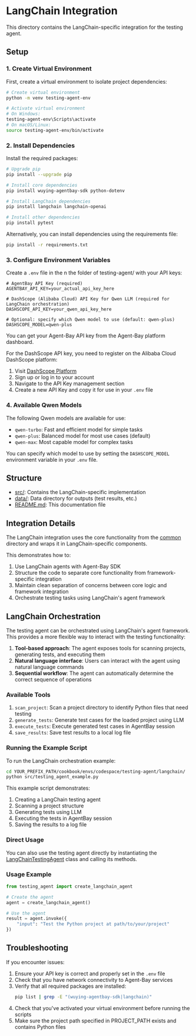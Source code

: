 # LangChain Integration

This directory contains the LangChain-specific integration for the testing agent.

## Setup

### 1. Create Virtual Environment

First, create a virtual environment to isolate project dependencies:

```bash
# Create virtual environment
python -m venv testing-agent-env

# Activate virtual environment
# On Windows:
testing-agent-env\Scripts\activate
# On macOS/Linux:
source testing-agent-env/bin/activate
```

### 2. Install Dependencies

Install the required packages:

```bash
# Upgrade pip
pip install --upgrade pip

# Install core dependencies
pip install wuying-agentbay-sdk python-dotenv

# Install LangChain dependencies
pip install langchain langchain-openai

# Install other dependencies
pip install pytest
```

Alternatively, you can install dependencies using the requirements file:

```bash
pip install -r requirements.txt
```

### 3. Configure Environment Variables

Create a `.env` file in the n the folder of testing-agent/ with your API keys:

```env
# AgentBay API Key (required)
AGENTBAY_API_KEY=your_actual_api_key_here

# DashScope (Alibaba Cloud) API Key for Qwen LLM (required for LangChain orchestration)
DASHSCOPE_API_KEY=your_qwen_api_key_here

# Optional: specify which Qwen model to use (default: qwen-plus)
DASHSCOPE_MODEL=qwen-plus
```

You can get your Agent-Bay API key from the Agent-Bay platform dashboard.

For the DashScope API key, you need to register on the Alibaba Cloud DashScope platform:
1. Visit [DashScope Platform](https://bailian.console.aliyun.com/#/home)
2. Sign up or log in to your account
3. Navigate to the API Key management section
4. Create a new API Key and copy it for use in your `.env` file

### 4. Available Qwen Models

The following Qwen models are available for use:
- `qwen-turbo`: Fast and efficient model for simple tasks
- `qwen-plus`: Balanced model for most use cases (default)
- `qwen-max`: Most capable model for complex tasks

You can specify which model to use by setting the `DASHSCOPE_MODEL` environment variable in your `.env` file.

## Structure

- [src/](./src/): Contains the LangChain-specific implementation
- [data/](./data/): Data directory for outputs (test results, etc.)
- [README.md](./README.md): This documentation file

## Integration Details

The LangChain integration uses the core functionality from the [common](../common/) directory and wraps it in LangChain-specific components.

This demonstrates how to:
1. Use LangChain agents with Agent-Bay SDK
2. Structure the code to separate core functionality from framework-specific integration
3. Maintain clean separation of concerns between core logic and framework integration
4. Orchestrate testing tasks using LangChain's agent framework

## LangChain Orchestration

The testing agent can be orchestrated using LangChain's agent framework. This provides a more flexible way to interact with the testing functionality:

1. **Tool-based approach**: The agent exposes tools for scanning projects, generating tests, and executing them
2. **Natural language interface**: Users can interact with the agent using natural language commands
3. **Sequential workflow**: The agent can automatically determine the correct sequence of operations

### Available Tools

1. `scan_project`: Scan a project directory to identify Python files that need testing
2. `generate_tests`: Generate test cases for the loaded project using LLM
3. `execute_tests`: Execute generated test cases in AgentBay session
4. `save_results`: Save test results to a local log file

### Running the Example Script

To run the LangChain orchestration example:

```bash
cd YOUR_PREFIX_PATH/cookbook/envs/codespace/testing-agent/langchain/
python src/testing_agent_example.py
```

This example script demonstrates:
1. Creating a LangChain testing agent
2. Scanning a project structure
3. Generating tests using LLM
4. Executing the tests in AgentBay session
5. Saving the results to a log file

### Direct Usage

You can also use the testing agent directly by instantiating the [LangChainTestingAgent](./src/testing_agent.py) class and calling its methods.

### Usage Example

```python
from testing_agent import create_langchain_agent

# Create the agent
agent = create_langchain_agent()

# Use the agent
result = agent.invoke({
    "input": "Test the Python project at path/to/your/project"
})
```

## Troubleshooting

If you encounter issues:

1. Ensure your API key is correct and properly set in the `.env` file
2. Check that you have network connectivity to Agent-Bay services
3. Verify that all required packages are installed:
   ```bash
   pip list | grep -E "(wuying-agentbay-sdk|langchain)"
   ```
4. Check that you've activated your virtual environment before running the scripts
5. Make sure the project path specified in PROJECT_PATH exists and contains Python files